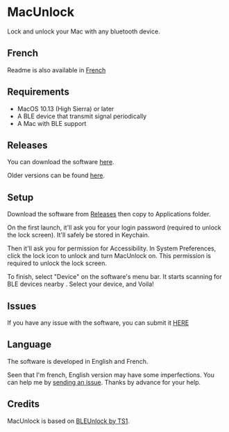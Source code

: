 # MacUnlock
Lock and unlock your Mac with any bluetooth device. 

## French
Readme is also available in [French](README.FR.md)

## Requirements
- MacOS 10.13 (High Sierra) or later
- A BLE device that transmit signal periodically
- A Mac with BLE support

## Releases
You can download the software [here](https://github.com/r3b00tl00p/MacUnlock/releases/latest).

Older versions can be found [here](https://github.com/r3b00tl00p/MacUnlock/releases).

## Setup

Download the software from [Releases](https://github.com/r3b00tl00p/MacUnlock/releases/latest)
then copy to Applications folder.

On the first launch, it'll ask you for your login password (required to unlock the lock screen).
It'll safely be stored in Keychain. 

Then it'll ask you for permission for Accessibility.
In System Preferences, click the lock icon to unlock and turn MacUnlock on.
This permission is required to unlock the lock screen.

To finish, select "Device" on the software's menu bar.
It starts scanning for BLE devices nearby .
Select your device, and Voila!

## Issues
If you have any issue with the software, you can submit it [HERE](https://github.com/r3b00tl00p/MacUnlock/issues)

## Language
The software is developed in English and French.

Seen that I'm french, English version may have some imperfections. You can help me by [sending an issue](https://github.com/r3b00tl00p/MacUnlock/issues). Thanks by advance for your help.

## Credits
MacUnlock is based on [BLEUnlock by TS1](https://github.com/ts1/BLEUnlock).
